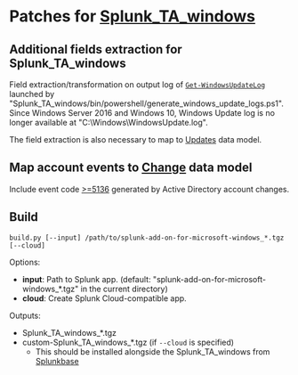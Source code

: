 # Patches for [Splunk_TA_windows](https://splunkbase.splunk.com/app/742)

## Additional fields extraction for Splunk_TA_windows

Field extraction/transformation on output log of [`Get-WindowsUpdateLog`](https://learn.microsoft.com/en-us/powershell/module/windowsupdate/get-windowsupdatelog) launched by "Splunk_TA_windows/bin/powershell/generate_windows_update_logs.ps1". Since Windows Server 2016 and Windows 10, Windows Update log is no longer available at "C:\Windows\WindowsUpdate.log".

The field extraction is also necessary to map to [Updates](https://docs.splunk.com/Documentation/CIM/latest/User/Updates) data model.

## Map account events to [Change](https://docs.splunk.com/Documentation/CIM/latest/User/Change) data model

Include event code [>=5136](https://www.ultimatewindowssecurity.com/securitylog/encyclopedia/) generated by Active Directory account changes.

## Build

```
build.py [--input] /path/to/splunk-add-on-for-microsoft-windows_*.tgz [--cloud]
```

Options:

- **input**: Path to Splunk app. (default: "splunk-add-on-for-microsoft-windows\_\*.tgz" in the current directory)
- **cloud**: Create Splunk Cloud-compatible app.

Outputs:

- Splunk_TA_windows\_\*.tgz
- custom-Splunk_TA_windows\_\*.tgz (if `--cloud` is specified)
  - This should be installed alongside the Splunk_TA_windows from [Splunkbase](https://splunkbase.splunk.com/app/742)
